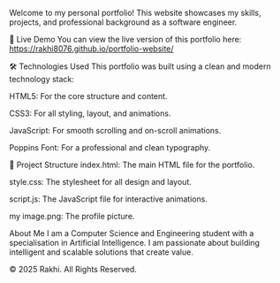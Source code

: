 Welcome to my personal portfolio! This website showcases my skills, projects, and professional background as a software engineer.

🚀 Live Demo
You can view the live version of this portfolio here:
https://rakhi8076.github.io/portfolio-website/

🛠️ Technologies Used
This portfolio was built using a clean and modern technology stack:

HTML5: For the core structure and content.

CSS3: For all styling, layout, and animations.

JavaScript: For smooth scrolling and on-scroll animations.

Poppins Font: For a professional and clean typography.

📁 Project Structure
index.html: The main HTML file for the portfolio.

style.css: The stylesheet for all design and layout.

script.js: The JavaScript file for interactive animations.

my image.png: The profile picture.

About Me
I am a Computer Science and Engineering student with a specialisation in Artificial Intelligence. I am passionate about building intelligent and scalable solutions that create value.

© 2025 Rakhi. All Rights Reserved.
